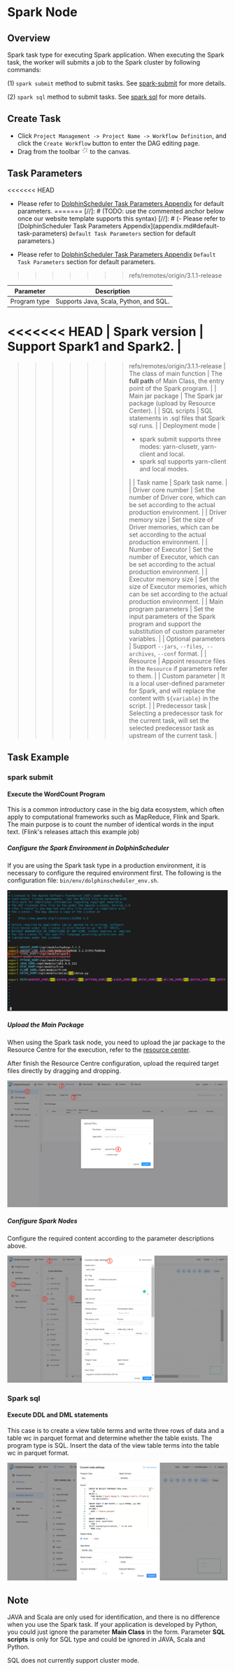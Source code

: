 # Spark Node

## Overview

Spark task type for executing Spark application. When executing the Spark task, the worker will submits a job to the Spark cluster by following commands:

(1) `spark submit` method to submit tasks. See [spark-submit](https://spark.apache.org/docs/3.2.1/submitting-applications.html#launching-applications-with-spark-submit) for more details.

(2) `spark sql` method to submit tasks. See [spark sql](https://spark.apache.org/docs/3.2.1/sql-ref-syntax.html) for more details.

## Create Task

- Click `Project Management -> Project Name -> Workflow Definition`, and click the `Create Workflow` button to enter the DAG editing page.
- Drag from the toolbar <img src="../../../../img/tasks/icons/spark.png" width="15"/> to the canvas.

## Task Parameters

<<<<<<< HEAD
- Please refer to [DolphinScheduler Task Parameters Appendix](appendix.md#default-task-parameters) for default parameters.
=======
[//]: # (TODO: use the commented anchor below once our website template supports this syntax)
[//]: # (- Please refer to [DolphinScheduler Task Parameters Appendix]&#40;appendix.md#default-task-parameters&#41; `Default Task Parameters` section for default parameters.)

- Please refer to [DolphinScheduler Task Parameters Appendix](appendix.md) `Default Task Parameters` section for default parameters.
>>>>>>> refs/remotes/origin/3.1.1-release

|       **Parameter**        |                                                                  **Description**                                                                  |
|----------------------------|---------------------------------------------------------------------------------------------------------------------------------------------------|
| Program type               | Supports Java, Scala, Python, and SQL.                                                                                                            |
<<<<<<< HEAD
| Spark version              | Support Spark1 and Spark2.                                                                                                                        |
=======
>>>>>>> refs/remotes/origin/3.1.1-release
| The class of main function | The **full path** of Main Class, the entry point of the Spark program.                                                                            |
| Main jar package           | The Spark jar package (upload by Resource Center).                                                                                                |
| SQL scripts                | SQL statements in .sql files that Spark sql runs.                                                                                                 |
| Deployment mode            | <ul><li>spark submit supports three modes: yarn-clusetr, yarn-client and local.</li><li>spark sql supports yarn-client and local modes.</li></ul> |
| Task name                  | Spark task name.                                                                                                                                  |
| Driver core number         | Set the number of Driver core, which can be set according to the actual production environment.                                                   |
| Driver memory size         | Set the size of Driver memories, which can be set according to the actual production environment.                                                 |
| Number of Executor         | Set the number of Executor, which can be set according to the actual production environment.                                                      |
| Executor memory size       | Set the size of Executor memories, which can be set according to the actual production environment.                                               |
| Main program parameters    | Set the input parameters of the Spark program and support the substitution of custom parameter variables.                                         |
| Optional parameters        | Support `--jars`, `--files`,` --archives`, `--conf` format.                                                                                       |
| Resource                   | Appoint resource files in the `Resource` if parameters refer to them.                                                                             |
| Custom parameter           | It is a local user-defined parameter for Spark, and will replace the content with `${variable}` in the script.                                    |
| Predecessor task           | Selecting a predecessor task for the current task, will set the selected predecessor task as upstream of the current task.                        |

## Task Example

### spark submit

#### Execute the WordCount Program

This is a common introductory case in the big data ecosystem, which often apply to computational frameworks such as MapReduce, Flink and Spark. The main purpose is to count the number of identical words in the input text. (Flink's releases attach this example job)

##### Configure the Spark Environment in DolphinScheduler

If you are using the Spark task type in a production environment, it is necessary to configure the required environment first. The following is the configuration file: `bin/env/dolphinscheduler_env.sh`.

![spark_configure](../../../../img/tasks/demo/spark_task01.png)

##### Upload the Main Package

When using the Spark task node, you need to upload the jar package to the Resource Centre for the execution, refer to the [resource center](../resource/configuration.md).

After finish the Resource Centre configuration, upload the required target files directly by dragging and dropping.

![resource_upload](../../../../img/tasks/demo/upload_jar.png)

##### Configure Spark Nodes

Configure the required content according to the parameter descriptions above.

![demo-spark-simple](../../../../img/tasks/demo/spark_task02.png)

### Spark sql

#### Execute DDL and DML statements

This case is to create a view table terms and write three rows of data and a table wc in parquet format and determine whether the table exists. The program type is SQL. Insert the data of the view table terms into the table wc in parquet format.

![spark_sql](../../../../img/tasks/demo/spark_sql.png)

## Note

JAVA and Scala are only used for identification, and there is no difference when you use the Spark task. If your application is developed by Python, you could just ignore the parameter **Main Class** in the form. Parameter **SQL scripts** is only for SQL type and could be ignored in JAVA, Scala and Python.

SQL does not currently support cluster mode.
